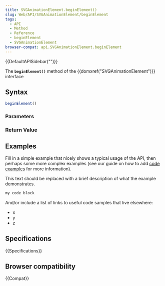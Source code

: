 ```yaml
---
title: SVGAnimationElement.beginElement()
slug: Web/API/SVGAnimationElement/beginElement
tags:
  - API
  - Method
  - Reference
  - beginElement
  - SVGAnimationElement
browser-compat: api.SVGAnimationElement.beginElement
---
```

{{DefaultAPISidebar("")}}

The **`beginElement()`** method of the {{domxref("SVGAnimationElement")}} interface 

## Syntax

```js
beginElement()
```

### Parameters



### Return Value



## Examples

Fill in a simple example that nicely shows a typical usage of the API, then perhaps some more complex examples (see our guide on how to add [code examples](/en-US/docs/MDN/Contribute/Structures/Code_examples) for more information).

This text should be replaced with a brief description of what the example demonstrates.

```js
my code block
```

And/or include a list of links to useful code samples that live elsewhere:

*   x
*   y
*   z

## Specifications

{{Specifications}}

## Browser compatibility

{{Compat}}

